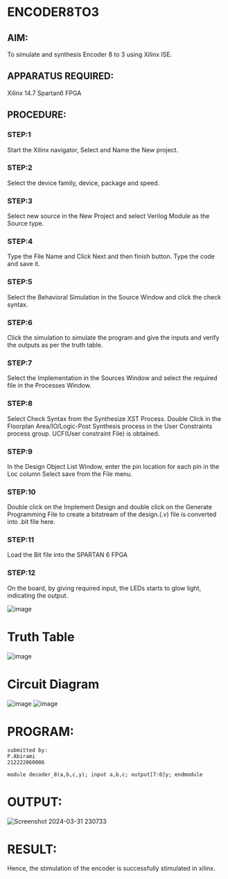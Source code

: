 # ENCODER8TO3

## AIM:
To simulate and synthesis Encoder 8 to 3 using Xilinx ISE.
## APPARATUS REQUIRED: 
Xilinx 14.7 Spartan6 FPGA
## PROCEDURE: 
### STEP:1 
Start the Xilinx navigator, Select and Name the New project.
### STEP:2 
Select the device family, device, package and speed. 
### STEP:3 
Select new source in the New Project and select Verilog Module as the Source type.
### STEP:4 
Type the File Name and Click Next and then finish button. Type the code and save it. 
### STEP:5 
Select the Behavioral Simulation in the Source Window and click the check syntax. 
### STEP:6 
Click the simulation to simulate the program and give the inputs and verify the outputs as per the truth table.
### STEP:7 
Select the Implementation in the Sources Window and select the required file in the Processes Window.
### STEP:8 
Select Check Syntax from the Synthesize XST Process. Double Click in the Floorplan Area/IO/Logic-Post Synthesis process in the User Constraints process group. UCF(User constraint File) is obtained.
### STEP:9 
In the Design Object List Window, enter the pin location for each pin in the Loc column Select save from the File menu.
### STEP:10 
Double click on the Implement Design and double click on the Generate Programming File to create a bitstream of the design.(.v) file is converted into .bit file here.
### STEP:11 
Load the Bit file into the SPARTAN 6 FPGA
### STEP:12 
On the board, by giving required input, the LEDs starts to glow light, indicating the output.

![image](https://github.com/RESMIRNAIR/ENCODER3TO8/assets/154305926/824226c8-c767-44b5-ab35-26fed65b195e)
# Truth Table
![image](https://github.com/RESMIRNAIR/ENCODER3TO8/assets/154305926/e228c14b-b814-40c8-92eb-748d48570c04)
# Circuit Diagram
![image](https://github.com/RESMIRNAIR/ENCODER3TO8/assets/154305926/6fa5fe84-fe6f-472d-b9c0-e6dfa17413d3)
![image](https://github.com/RESMIRNAIR/ENCODER3TO8/assets/154305926/7d147e2a-ba03-4714-baee-17615c9c50c1)
# PROGRAM:
```
submitted by:
P.Abirami
212222060006
```
``
module decoder_8(a,b,c,y);
input a,b,c;
output[7:0]y;
endmodule
``

# OUTPUT:
![Screenshot 2024-03-31 230733](https://github.com/abiramipitchaimani/ENCODER8TO3/assets/163704307/0ab55088-1696-44cc-b855-d005515b861d)
# RESULT:
Hence, the stimulation of the encoder is successfully stimulated in xilinx.



